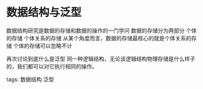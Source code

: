 ﻿# 数据结构与泛型


数据结构研究是数据的存储和数据的操作的一门学问
数据的存储分为两部分
    个体的存储
    个体关系的存储
    从某个角度而言，数据的存储最核心的就是个体关系的存储
    个体的存储可以忽略不计
    
再次讨论到底什么是泛型
同一种逻辑结构，无论该逻辑结构物理存储是什么样子的，我们都可以对它执行相同的操作。




tags: 数据结构 泛型